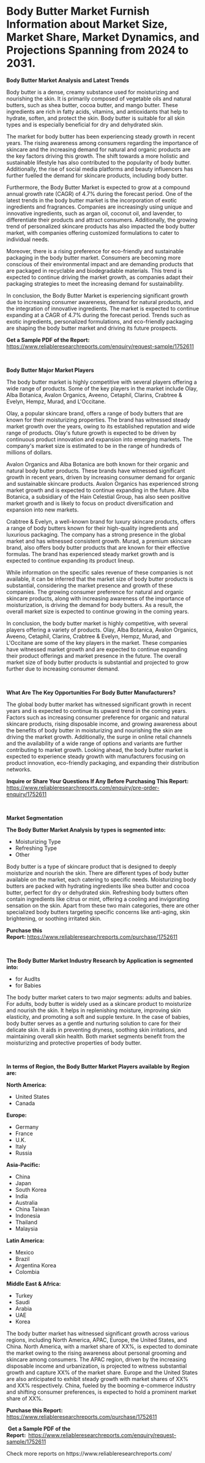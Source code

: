 <p><h1>Body Butter Market Furnish Information about Market Size, Market Share, Market Dynamics, and Projections Spanning from 2024 to 2031.</h1></p><p><strong>Body Butter Market Analysis and Latest Trends</strong></p>
<p><p>Body butter is a dense, creamy substance used for moisturizing and nourishing the skin. It is primarily composed of vegetable oils and natural butters, such as shea butter, cocoa butter, and mango butter. These ingredients are rich in fatty acids, vitamins, and antioxidants that help to hydrate, soften, and protect the skin. Body butter is suitable for all skin types and is especially beneficial for dry and dehydrated skin.</p><p>The market for body butter has been experiencing steady growth in recent years. The rising awareness among consumers regarding the importance of skincare and the increasing demand for natural and organic products are the key factors driving this growth. The shift towards a more holistic and sustainable lifestyle has also contributed to the popularity of body butter. Additionally, the rise of social media platforms and beauty influencers has further fuelled the demand for skincare products, including body butter.</p><p>Furthermore, the Body Butter Market is expected to grow at a compound annual growth rate (CAGR) of 4.7% during the forecast period. One of the latest trends in the body butter market is the incorporation of exotic ingredients and fragrances. Companies are increasingly using unique and innovative ingredients, such as argan oil, coconut oil, and lavender, to differentiate their products and attract consumers. Additionally, the growing trend of personalized skincare products has also impacted the body butter market, with companies offering customized formulations to cater to individual needs.</p><p>Moreover, there is a rising preference for eco-friendly and sustainable packaging in the body butter market. Consumers are becoming more conscious of their environmental impact and are demanding products that are packaged in recyclable and biodegradable materials. This trend is expected to continue driving the market growth, as companies adapt their packaging strategies to meet the increasing demand for sustainability.</p><p>In conclusion, the Body Butter Market is experiencing significant growth due to increasing consumer awareness, demand for natural products, and the integration of innovative ingredients. The market is expected to continue expanding at a CAGR of 4.7% during the forecast period. Trends such as exotic ingredients, personalized formulations, and eco-friendly packaging are shaping the body butter market and driving its future prospects.</p></p>
<p><strong>Get a Sample PDF of the Report:&nbsp;</strong> <a href="https://www.reliableresearchreports.com/enquiry/request-sample/1752611">https://www.reliableresearchreports.com/enquiry/request-sample/1752611</a></p>
<p>&nbsp;</p>
<p><strong>Body Butter Major Market Players</strong></p>
<p><p>The body butter market is highly competitive with several players offering a wide range of products. Some of the key players in the market include Olay, Alba Botanica, Avalon Organics, Aveeno, Cetaphil, Clarins, Crabtree & Evelyn, Hempz, Murad, and L'Occitane. </p><p>Olay, a popular skincare brand, offers a range of body butters that are known for their moisturizing properties. The brand has witnessed steady market growth over the years, owing to its established reputation and wide range of products. Olay's future growth is expected to be driven by continuous product innovation and expansion into emerging markets. The company's market size is estimated to be in the range of hundreds of millions of dollars.</p><p>Avalon Organics and Alba Botanica are both known for their organic and natural body butter products. These brands have witnessed significant growth in recent years, driven by increasing consumer demand for organic and sustainable skincare products. Avalon Organics has experienced strong market growth and is expected to continue expanding in the future. Alba Botanica, a subsidiary of the Hain Celestial Group, has also seen positive market growth and is likely to focus on product diversification and expansion into new markets.</p><p>Crabtree & Evelyn, a well-known brand for luxury skincare products, offers a range of body butters known for their high-quality ingredients and luxurious packaging. The company has a strong presence in the global market and has witnessed consistent growth. Murad, a premium skincare brand, also offers body butter products that are known for their effective formulas. The brand has experienced steady market growth and is expected to continue expanding its product lineup.</p><p>While information on the specific sales revenue of these companies is not available, it can be inferred that the market size of body butter products is substantial, considering the market presence and growth of these companies. The growing consumer preference for natural and organic skincare products, along with increasing awareness of the importance of moisturization, is driving the demand for body butters. As a result, the overall market size is expected to continue growing in the coming years.</p><p>In conclusion, the body butter market is highly competitive, with several players offering a variety of products. Olay, Alba Botanica, Avalon Organics, Aveeno, Cetaphil, Clarins, Crabtree & Evelyn, Hempz, Murad, and L'Occitane are some of the key players in the market. These companies have witnessed market growth and are expected to continue expanding their product offerings and market presence in the future. The overall market size of body butter products is substantial and projected to grow further due to increasing consumer demand.</p></p>
<p>&nbsp;</p>
<p><strong>What Are The Key Opportunities For Body Butter Manufacturers?</strong></p>
<p><p>The global body butter market has witnessed significant growth in recent years and is expected to continue its upward trend in the coming years. Factors such as increasing consumer preference for organic and natural skincare products, rising disposable income, and growing awareness about the benefits of body butter in moisturizing and nourishing the skin are driving the market growth. Additionally, the surge in online retail channels and the availability of a wide range of options and variants are further contributing to market growth. Looking ahead, the body butter market is expected to experience steady growth with manufacturers focusing on product innovation, eco-friendly packaging, and expanding their distribution networks.</p></p>
<p><strong>Inquire or Share Your Questions If Any Before Purchasing This Report:</strong> <a href="https://www.reliableresearchreports.com/enquiry/pre-order-enquiry/1752611">https://www.reliableresearchreports.com/enquiry/pre-order-enquiry/1752611</a></p>
<p>&nbsp;</p>
<p><strong>Market Segmentation</strong></p>
<p><strong>The Body Butter Market Analysis by types is segmented into:</strong></p>
<p><ul><li>Moisturizing Type</li><li>Refreshing Type</li><li>Other</li></ul></p>
<p><p>Body butter is a type of skincare product that is designed to deeply moisturize and nourish the skin. There are different types of body butter available on the market, each catering to specific needs. Moisturizing body butters are packed with hydrating ingredients like shea butter and cocoa butter, perfect for dry or dehydrated skin. Refreshing body butters often contain ingredients like citrus or mint, offering a cooling and invigorating sensation on the skin. Apart from these two main categories, there are other specialized body butters targeting specific concerns like anti-aging, skin brightening, or soothing irritated skin.</p></p>
<p><strong>Purchase this Report:&nbsp;</strong><a href="https://www.reliableresearchreports.com/purchase/1752611">https://www.reliableresearchreports.com/purchase/1752611</a></p>
<p>&nbsp;</p>
<p><strong>The Body Butter Market Industry Research by Application is segmented into:</strong></p>
<p><ul><li>for Audlts</li><li>for Babies</li></ul></p>
<p><p>The body butter market caters to two major segments: adults and babies. For adults, body butter is widely used as a skincare product to moisturize and nourish the skin. It helps in replenishing moisture, improving skin elasticity, and promoting a soft and supple texture. In the case of babies, body butter serves as a gentle and nurturing solution to care for their delicate skin. It aids in preventing dryness, soothing skin irritations, and maintaining overall skin health. Both market segments benefit from the moisturizing and protective properties of body butter.</p></p>
<p>&nbsp;</p>
<p><strong>In terms of Region, the Body Butter Market Players available by Region are:</strong></p>
<p>
    <p> <strong> North America: </strong>
        <ul>
            <li>United States</li>
            <li>Canada</li>
        </ul>
        </p> 
    <p> <strong> Europe: </strong>
        <ul>
            <li>Germany</li>
            <li>France</li>
            <li>U.K.</li>
            <li>Italy</li>
            <li>Russia</li>
        </ul>
        </p> 
    <p> <strong> Asia-Pacific: </strong>
        <ul>
            <li>China</li>
            <li>Japan</li>
            <li>South Korea</li>
            <li>India</li>
            <li>Australia</li>
            <li>China Taiwan</li>
            <li>Indonesia</li>
            <li>Thailand</li>
            <li>Malaysia</li>
        </ul>
        </p> 
    <p> <strong> Latin America: </strong>
        <ul>
            <li>Mexico</li>
            <li>Brazil</li>
            <li>Argentina Korea</li>
            <li>Colombia</li>
        </ul>
        </p> 
    <p> <strong> Middle East & Africa: </strong>
        <ul>
            <li>Turkey</li>
            <li>Saudi</li>
            <li>Arabia</li>
            <li>UAE</li>
            <li>Korea</li>
        </ul>
    </p>
    </p>
<p><p>The body butter market has witnessed significant growth across various regions, including North America, APAC, Europe, the United States, and China. North America, with a market share of XX%, is expected to dominate the market owing to the rising awareness about personal grooming and skincare among consumers. The APAC region, driven by the increasing disposable income and urbanization, is projected to witness substantial growth and capture XX% of the market share. Europe and the United States are also anticipated to exhibit steady growth with market shares of XX% and XX% respectively. China, fueled by the booming e-commerce industry and shifting consumer preferences, is expected to hold a prominent market share of XX%.</p></p>
<p><strong>Purchase this Report: </strong><a href="https://www.reliableresearchreports.com/purchase/1752611">https://www.reliableresearchreports.com/purchase/1752611</a></p>
<p>&nbsp;<strong>Get a Sample PDF of the Report:&nbsp;&nbsp;</strong><a href="https://www.reliableresearchreports.com/enquiry/request-sample/1752611">https://www.reliableresearchreports.com/enquiry/request-sample/1752611</a></p>
<p><strong></strong></p>
<p>Check more reports on https://www.reliableresearchreports.com/</p>